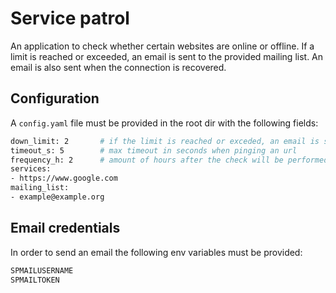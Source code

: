 # Service patrol

An application to check whether certain websites are online or offline. If a limit is reached or exceeded, an email is sent to the provided mailing list. An email is also sent when the connection is recovered.

## Configuration

A `config.yaml` file must be provided in the root dir with the following fields: 
```bash
down_limit: 2       # if the limit is reached or exceded, an email is sent
timeout_s: 5        # max timeout in seconds when pinging an url
frequency_h: 2      # amount of hours after the check will be performed again as configured in cron
services:
- https://www.google.com
mailing_list:
- example@example.org
```

## Email credentials

In order to send an email the following env variables must be provided:
```bash
SPMAILUSERNAME
SPMAILTOKEN
```


